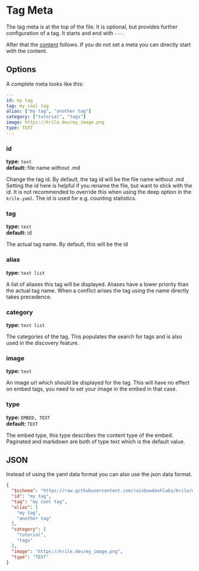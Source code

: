 # Tag Meta

The tag meta is at the top of the file.
It is optional, but provides further configuration of a tag.
It starts and end with `---`.

After that the [content](index.md#content) follows.
If you do not set a meta you can directly start with the content.


## Options

A complete meta looks like this:

```yaml
---
id: my tag
tag: my cool tag
alias: ["my tag", "another tag"]
category: ["tutorial", "tags"]
image: https://krile.dev/my_image.png
type: TEXT
---
```

### id

**type:** `text`  
**default:** file name without .md

Change the tag id.
By default, the tag id will be the file name without .md
Setting the id here is helpful if you rename the file, but want to stick with the id.
It is not recommended to override this when using the deep option in the `krile.yaml`.
The id is used for e.g. counting statistics.

### tag

**type:** `text`  
**default:** id

The actual tag name.
By default, this will be the id

### alias

**type:** `text list`

A list of aliases this tag will be displayed.
Aliases have a lower priority than the actual tag name.
When a conflict arises the tag using the name directly takes precedence.

### category

**type:** `text list`

The categories of the tag.
This populates the search for tags and is also used in the discovery feature.

### image

**type:** `text`

An image url which should be displayed for the tag.
This will have no effect on embed tags, you need to set your image in the embed in that case.

### type

**type:** `EMBED, TEXT`  
**default:** `TEXT`

The embed type, this type describes the content type of the embed.
Paginated and markdown are both of type text which is the default value.

## JSON

Instead of using the yaml data format you can also use the json data format.

```json
{
  "$schema": "https://raw.githubusercontent.com/rainbowdashlabs/krile/main/.github/tag_schema.json",
  "id": "my tag",
  "tag": "my cool tag",
  "alias": [
    "my tag",
    "another tag"
  ],
  "category": [
    "tutorial",
    "tags"
  ],
  "image": "https://krile.dev/my_image.png",
  "type": "TEXT"
}
```

